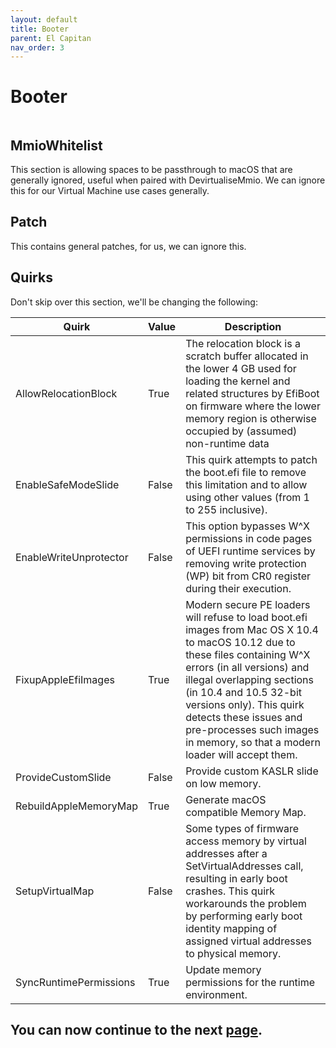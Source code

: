 ```yaml
---
layout: default
title: Booter
parent: El Capitan
nav_order: 3
---
```


# Booter

<a href="https://raw.githubusercontent.com/royalgraphx/DarwinKVM/main/docs/assets/OpenCoreProMacBooter.png"><img src="../../../assets/OpenCoreProMacBooter.png" alt=""></a>

## MmioWhitelist

This section is allowing spaces to be passthrough to macOS that are generally ignored, useful when paired with DevirtualiseMmio. We can ignore this for our Virtual Machine use cases generally.

## Patch

This contains general patches, for us, we can ignore this.

## Quirks

Don't skip over this section, we'll be changing the following:

| Quirk  | Value | Description | 
| ----- | ----- | ----- |
| AllowRelocationBlock | True | The relocation block is a scratch buffer allocated in the lower 4 GB used for loading the kernel and related structures by EfiBoot on firmware where the lower memory region is otherwise occupied by (assumed) non-runtime data |
| EnableSafeModeSlide | False | This quirk attempts to patch the boot.efi file to remove this limitation and to allow using other values (from 1 to 255 inclusive). |
| EnableWriteUnprotector | False | This option bypasses W^X permissions in code pages of UEFI runtime services by removing write protection (WP) bit from CR0 register during their execution. |
| FixupAppleEfiImages | True | Modern secure PE loaders will refuse to load boot.efi images from Mac OS X 10.4 to macOS 10.12 due to these files containing W^X errors (in all versions) and illegal overlapping sections (in 10.4 and 10.5 32-bit versions only). This quirk detects these issues and pre-processes such images in memory, so that a modern loader will accept them. |
| ProvideCustomSlide | False | Provide custom KASLR slide on low memory. |
| RebuildAppleMemoryMap | True | Generate macOS compatible Memory Map. |
| SetupVirtualMap | False | Some types of firmware access memory by virtual addresses after a SetVirtualAddresses call, resulting in early boot crashes. This quirk workarounds the problem by performing early boot identity mapping of assigned virtual addresses to physical memory. |
| SyncRuntimePermissions | True | Update memory permissions for the runtime environment. |

## You can now continue to the next <a href="../03-DeviceProperties">page</a>.
